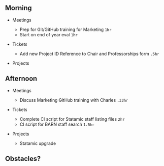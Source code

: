 ## Morning

- Meetings
    - Prep for Git/GitHub training for Marketing `1hr`
    - Start on end of year eval `1hr`


- Tickets
    - Add new Project ID Reference to Chair and Professorships form `.5hr`


- Projects


## Afternoon

- Meetings
    - Discuss Marketing GitHub training with Charles `.33hr`


- Tickets
    - Complete CI script for Statamic staff listing files `2hr`
    - CI script for BARN staff search `1.5hr`


- Projects
    - Statamic upgrade


## Obstacles?
